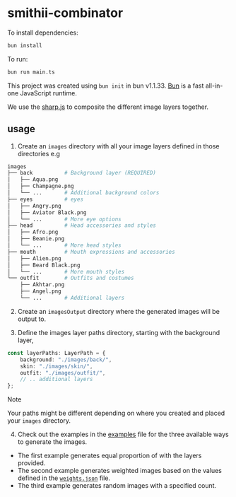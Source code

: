 # smithii-combinator

To install dependencies:

```bash
bun install
```

To run:

```bash
bun run main.ts
```

This project was created using `bun init` in bun v1.1.33. [Bun](https://bun.sh) is a fast all-in-one JavaScript runtime.

We use the [sharp.js](https://sharp.pixelplumbing.com/api-composite) to composite the different image layers together.

## usage

1. Create an `images` directory with all your image layers defined in those directories e.g

```bash
images
├── back          # Background layer (REQUIRED)
│   ├── Aqua.png
│   ├── Champagne.png
│   └── ...       # Additional background colors
├── eyes          # eyes
│   ├── Angry.png
│   ├── Aviator Black.png
│   └── ...       # More eye options
├── head          # Head accessories and styles
│   ├── Afro.png
│   ├── Beanie.png
│   └── ...       # More head styles
├── mouth         # Mouth expressions and accessories
│   ├── Alien.png
│   ├── Beard Black.png
│   └── ...       # More mouth styles
└── outfit        # Outfits and costumes
    ├── Akhtar.png
    ├── Angel.png
    └── ...       # Additional layers
```

2. Create an `imagesOutput` directory where the generated images will be output to.

3. Define the images layer paths directory, starting with the background layer,

```typescript
const layerPaths: LayerPath = {
	background: "./images/back/",
	skin: "./images/skin/",
	outfit: "./images/outfit/",
	// .. additional layers
};
```

> [!NOTE]  
> Your paths might be different depending on where you created and placed your `images` directory.

4. Check out the examples in the [examples](./src/example.ts) file for the three available ways to generate the images.

-   The first example generates equal proportion of with the layers provided.
-   The second example generates weighted images based on the values defined in the [`weights.json`](./weights.json) file.
-   The third example generates random images with a specified count.
